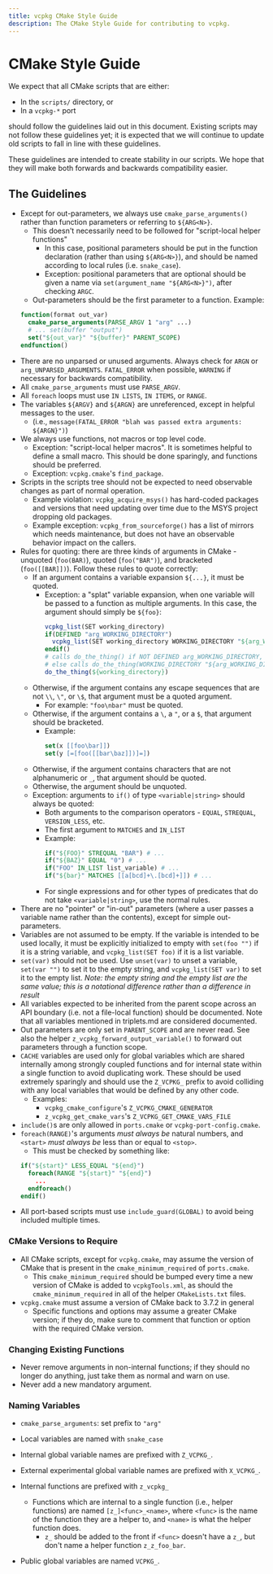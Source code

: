 ```yaml
---
title: vcpkg CMake Style Guide
description: The CMake Style Guide for contributing to vcpkg.
---
```


# CMake Style Guide

We expect that all CMake scripts that are either:

- In the `scripts/` directory, or
- In a `vcpkg-*` port

should follow the guidelines laid out in this document.
Existing scripts may not follow these guidelines yet;
it is expected that we will continue to update old scripts
to fall in line with these guidelines.

These guidelines are intended to create stability in our scripts.
We hope that they will make both forwards and backwards compatibility easier.

## The Guidelines

- Except for out-parameters, we always use `cmake_parse_arguments()`
  rather than function parameters or referring to `${ARG<N>}`.
  - This doesn't necessarily need to be followed for "script-local helper functions"
    - In this case, positional parameters should be put in the function
      declaration (rather than using `${ARG<N>}`),
      and should be named according to local rules (i.e. `snake_case`).
    - Exception: positional parameters that are optional should be
      given a name via `set(argument_name "${ARG<N>}")`, after checking `ARGC`.
  - Out-parameters should be the first parameter to a function. Example:
  ```cmake
  function(format out_var)
    cmake_parse_arguments(PARSE_ARGV 1 "arg" ...)
    # ... set(buffer "output")
    set("${out_var}" "${buffer}" PARENT_SCOPE)
  endfunction()
  ```
- There are no unparsed or unused arguments.
  Always check for `ARGN` or `arg_UNPARSED_ARGUMENTS`.
  `FATAL_ERROR` when possible, `WARNING` if necessary for backwards compatibility.
- All `cmake_parse_arguments` must use `PARSE_ARGV`.
- All `foreach` loops must use `IN LISTS`, `IN ITEMS`, or `RANGE`.
- The variables `${ARGV}` and `${ARGN}` are unreferenced,
  except in helpful messages to the user.
  - (i.e., `message(FATAL_ERROR "blah was passed extra arguments: ${ARGN}")`)
- We always use functions, not macros or top level code.
  - Exception: "script-local helper macros". It is sometimes helpful to define a small macro.
    This should be done sparingly, and functions should be preferred.
  - Exception: `vcpkg.cmake`'s `find_package`.
- Scripts in the scripts tree should not be expected to need observable changes
  as part of normal operation.
  - Example violation: `vcpkg_acquire_msys()` has hard-coded packages and versions
    that need updating over time due to the MSYS project dropping old packages.
  - Example exception: `vcpkg_from_sourceforge()` has a list of mirrors which
    needs maintenance, but does not have an observable behavior impact on the callers.
- Rules for quoting: there are three kinds of arguments in CMake -
  unquoted (`foo(BAR)`), quoted (`foo("BAR")`), and bracketed (`foo([[BAR]])`).
  Follow these rules to quote correctly:
  - If an argument contains a variable expansion `${...}`,
    it must be quoted.
    - Exception: a "splat" variable expansion, when one variable will be
      passed to a function as multiple arguments. In this case, the argument
      should simply be `${foo}`:
      ```cmake
      vcpkg_list(SET working_directory)
      if(DEFINED "arg_WORKING_DIRECTORY")
        vcpkg_list(SET working_directory WORKING_DIRECTORY "${arg_WORKING_DIRECTORY}")
      endif()
      # calls do_the_thing() if NOT DEFINED arg_WORKING_DIRECTORY,
      # else calls do_the_thing(WORKING_DIRECTORY "${arg_WORKING_DIRECTORY}")
      do_the_thing(${working_directory})
      ```
  - Otherwise, if the argument contains any escape sequences that are not
    `\\`, `\"`, or `\$`, that argument must be a quoted argument.
    - For example: `"foo\nbar"` must be quoted.
  - Otherwise, if the argument contains a `\`, a `"`, or a `$`,
    that argument should be bracketed.
    - Example:
      ```cmake
      set(x [[foo\bar]])
      set(y [=[foo([[bar\baz]])]=])
      ```
  - Otherwise, if the argument contains characters that are
    not alphanumeric or `_`, that argument should be quoted.
  - Otherwise, the argument should be unquoted.
  - Exception: arguments to `if()` of type `<variable|string>` should always be quoted:
    - Both arguments to the comparison operators -
      `EQUAL`, `STREQUAL`, `VERSION_LESS`, etc.
    - The first argument to `MATCHES` and `IN_LIST`
    - Example:
      ```cmake
      if("${FOO}" STREQUAL "BAR") # ...
      if("${BAZ}" EQUAL "0") # ...
      if("FOO" IN_LIST list_variable) # ...
      if("${bar}" MATCHES [[a[bcd]+\.[bcd]+]]) # ...
      ```
    - For single expressions and for other types of predicates that do not
    take `<variable|string>`, use the normal rules.
- There are no "pointer" or "in-out" parameters
  (where a user passes a variable name rather than the contents),
  except for simple out-parameters.
- Variables are not assumed to be empty.
  If the variable is intended to be used locally,
  it must be explicitly initialized to empty with `set(foo "")` if it is a string variable,
  and `vcpkg_list(SET foo)` if it is a list variable.
- `set(var)` should not be used. Use `unset(var)` to unset a variable,
  `set(var "")` to set it to the empty string,
  and `vcpkg_list(SET var)` to set it to the empty list.
  _Note: the empty string and the empty list are the same value;_
  _this is a notational difference rather than a difference in result_
- All variables expected to be inherited from the parent scope across an API boundary
  (i.e. not a file-local function) should be documented.
  Note that all variables mentioned in triplets.md are considered documented.
- Out parameters are only set in `PARENT_SCOPE` and are never read.
  See also the helper `z_vcpkg_forward_output_variable()` to forward out parameters through a function scope.
- `CACHE` variables are used only for global variables which are shared internally among strongly coupled
  functions and for internal state within a single function to avoid duplicating work.
  These should be used extremely sparingly and should use the `Z_VCPKG_` prefix to avoid
  colliding with any local variables that would be defined by any other code.
  - Examples:
    - `vcpkg_cmake_configure`'s `Z_VCPKG_CMAKE_GENERATOR`
    - `z_vcpkg_get_cmake_vars`'s `Z_VCPKG_GET_CMAKE_VARS_FILE`
- `include()`s are only allowed in `ports.cmake` or `vcpkg-port-config.cmake`.
- `foreach(RANGE)`'s arguments _must always be_ natural numbers,
  and `<start>` _must always be_ less than or equal to `<stop>`.
  - This must be checked by something like:
  ```cmake
  if("${start}" LESS_EQUAL "${end}")
    foreach(RANGE "${start}" "${end}")
      ...
    endforeach()
  endif()
  ```
- All port-based scripts must use `include_guard(GLOBAL)`
  to avoid being included multiple times.

### CMake Versions to Require

- All CMake scripts, except for `vcpkg.cmake`,
  may assume the version of CMake that is present in the
  `cmake_minimum_required` of `ports.cmake`.
  - This `cmake_minimum_required` should be bumped every time a new version
    of CMake is added to `vcpkgTools.xml`, as should the
    `cmake_minimum_required` in all of the helper `CMakeLists.txt` files.
- `vcpkg.cmake` must assume a version of CMake back to 3.7.2 in general
  - Specific functions and options may assume a greater CMake version;
    if they do, make sure to comment that function or option
    with the required CMake version.


### Changing Existing Functions

- Never remove arguments in non-internal functions;
  if they should no longer do anything, just take them as normal and warn on use.
- Never add a new mandatory argument.

### Naming Variables

- `cmake_parse_arguments`: set prefix to `"arg"`
- Local variables are named with `snake_case`
- Internal global variable names are prefixed with `Z_VCPKG_`.
- External experimental global variable names are prefixed with `X_VCPKG_`.

- Internal functions are prefixed with `z_vcpkg_`
  - Functions which are internal to a single function (i.e., helper functions)
    are named `[z_]<func>_<name>`, where `<func>` is the name of the function they are
    a helper to, and `<name>` is what the helper function does.
    - `z_` should be added to the front if `<func>` doesn't have a `z_`,
      but don't name a helper function `z_z_foo_bar`.
- Public global variables are named `VCPKG_`.
